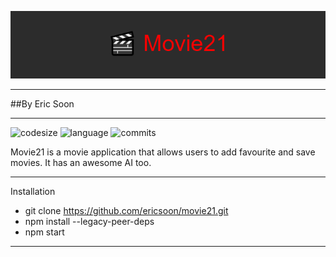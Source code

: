 ![This is an image](./src/assets/images/%F0%9F%8E%AC_Movie21.png)

___

##By Eric Soon

___

![codesize](https://img.shields.io/github/languages/code-size/ericsoon/movie21)
![language](https://img.shields.io/github/languages/top/ericsoon/movie21)
![commits](https://img.shields.io/github/commit-activity/y/ericsoon/movie21)

Movie21 is a movie application that allows users to add favourite and save movies. It has an awesome AI too.

___

Installation

- git clone https://github.com/ericsoon/movie21.git
- npm install --legacy-peer-deps
- npm start

___





